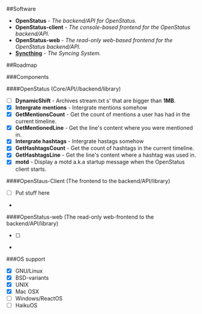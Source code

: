 ##Software

* **OpenStatus** - _The backend/API for OpenStatus._
* **OpenStatus-client** - _The console-based frontend for the OpenStatus backend/API._
* **OpenStatus-web** - _The read-only web-based frontend for the OpenStatus backend/API._
* [**Syncthing**](https://syncthing.net) - _The Syncing System._

##Roadmap

###Components

####OpenStatus (Core/API//backend/library)

- [ ] **DynamicShift** - Archives stream.txt s' that are bigger than **1MB**.
- [x] **Intergrate mentions** - Intergrate mentions somehow
- [x] **GetMentionsCount** - Get the count of mentions a user has had in the current timeline.
- [x] **GetMentionedLine** - Get the line's content where you were mentioned in.
- [x] **Intergrate hashtags** - Intergrate hastags somehow
- [x] **GetHashtagsCount** - Get the count of hashtags in the current timeline.
- [x] **GetHashtagsLine** - Get the line's content where a hashtag was used in.
- [x] **motd** - Display a motd a.k.a startup message when the OpenStatus client starts.

####OpenStaus-Client (The frontend to the backend/API/library)

- [ ] Put stuff here
- 

####OpenStatus-web (The read-only web-frontend to the backend/API/library)

- [ ]
- 


###OS support

- [x] GNU/Linux
- [x] BSD-variants
- [x] UNIX
- [x] Mac OSX
- [ ] Windows/ReactOS
- [ ] HaikuOS
